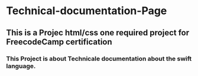 # Technical-documentation-Page
## This is a Projec html/css one required project for FreecodeCamp certification 
### This Project is about Technicale documentation about the swift language.
